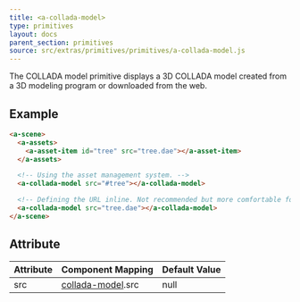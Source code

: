 ```yaml
---
title: <a-collada-model>
type: primitives
layout: docs
parent_section: primitives
source: src/extras/primitives/primitives/a-collada-model.js
---
```


The COLLADA model primitive displays a 3D COLLADA model created from a 3D
modeling program or downloaded from the web.

## Example

```html
<a-scene>
  <a-assets>
    <a-asset-item id="tree" src="tree.dae"></a-asset-item>
  </a-assets>

  <!-- Using the asset management system. -->
  <a-collada-model src="#tree"></a-collada-model>

  <!-- Defining the URL inline. Not recommended but more comfortable for web developers. -->
  <a-collada-model src="tree.dae"></a-collada-model>
</a-scene>
```

## Attribute

[collada]: ../components/collada-model.md

| Attribute | Component Mapping            | Default Value |
|-----------|------------------------------|---------------|
| src       | [collada-model][collada].src | null          |

